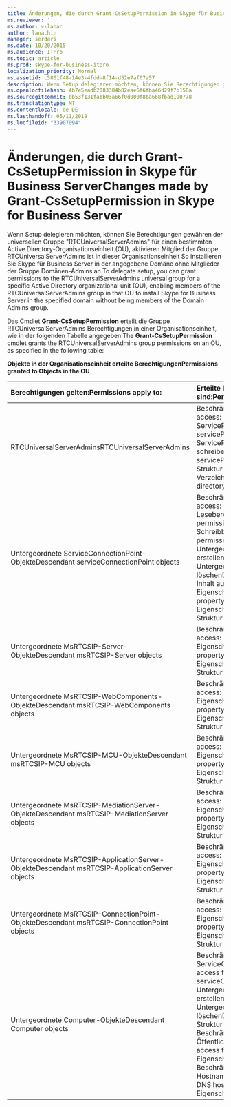 ```yaml
---
title: Änderungen, die durch Grant-CsSetupPermission in Skype für Business Server
ms.reviewer: ''
ms.author: v-lanac
author: lanachin
manager: serdars
ms.date: 10/20/2015
ms.audience: ITPro
ms.topic: article
ms.prod: skype-for-business-itpro
localization_priority: Normal
ms.assetid: c5801f48-14e3-4fdd-8f14-d52e7af07a57
description: Wenn Setup delegieren möchten, können Sie Berechtigungen gewähren der universellen Gruppe "RTCUniversalServerAdmins" für einen bestimmten Active Directory-Organisationseinheit (OU), aktivieren Mitglied der Gruppe RTCUniversalServerAdmins ist in dieser Organisationseinheit So installieren Sie Skype für Business Server in der angegebene Domäne ohne Mitglieder der Gruppe Domänen-Admins an.
ms.openlocfilehash: 4b7e5eadb2083384b82eae6f6fba46d29f7b158a
ms.sourcegitcommit: bb53f131fabb03a66f0d000f8ba668fbad190778
ms.translationtype: MT
ms.contentlocale: de-DE
ms.lasthandoff: 05/11/2019
ms.locfileid: "33907094"
---
```

# <a name="changes-made-by-grant-cssetuppermission-in-skype-for-business-server"></a><span data-ttu-id="ace13-103">Änderungen, die durch Grant-CsSetupPermission in Skype für Business Server</span><span class="sxs-lookup"><span data-stu-id="ace13-103">Changes made by Grant-CsSetupPermission in Skype for Business Server</span></span>
 
<span data-ttu-id="ace13-104">Wenn Setup delegieren möchten, können Sie Berechtigungen gewähren der universellen Gruppe "RTCUniversalServerAdmins" für einen bestimmten Active Directory-Organisationseinheit (OU), aktivieren Mitglied der Gruppe RTCUniversalServerAdmins ist in dieser Organisationseinheit So installieren Sie Skype für Business Server in der angegebene Domäne ohne Mitglieder der Gruppe Domänen-Admins an.</span><span class="sxs-lookup"><span data-stu-id="ace13-104">To delegate setup, you can grant permissions to the RTCUniversalServerAdmins universal group for a specific Active Directory organizational unit (OU), enabling members of the RTCUniversalServerAdmins group in that OU to install Skype for Business Server in the specified domain without being members of the Domain Admins group.</span></span> 
  
<span data-ttu-id="ace13-105">Das Cmdlet **Grant-CsSetupPermission** erteilt die Gruppe RTCUniversalServerAdmins Berechtigungen in einer Organisationseinheit, wie in der folgenden Tabelle angegeben:</span><span class="sxs-lookup"><span data-stu-id="ace13-105">The **Grant-CsSetupPermission** cmdlet grants the RTCUniversalServerAdmins group permissions on an OU, as specified in the following table:</span></span>
  
<span data-ttu-id="ace13-106">**Objekte in der Organisationseinheit erteilte Berechtigungen**</span><span class="sxs-lookup"><span data-stu-id="ace13-106">**Permissions granted to Objects in the OU**</span></span>

|<span data-ttu-id="ace13-107">**Berechtigungen gelten:**</span><span class="sxs-lookup"><span data-stu-id="ace13-107">**Permissions apply to:**</span></span>|<span data-ttu-id="ace13-108">**Erteilte Berechtigungen sind:**</span><span class="sxs-lookup"><span data-stu-id="ace13-108">**Permissions granted are:**</span></span>|
|:-----|:-----|
|<span data-ttu-id="ace13-109">RTCUniversalServerAdmins</span><span class="sxs-lookup"><span data-stu-id="ace13-109">RTCUniversalServerAdmins</span></span>  <br/> | <span data-ttu-id="ace13-110">Beschränkter Zugriff:</span><span class="sxs-lookup"><span data-stu-id="ace13-110">Special access:</span></span> <br/>  <span data-ttu-id="ace13-111">ServicePrincipalName lesen</span><span class="sxs-lookup"><span data-stu-id="ace13-111">Read servicePrincipalName</span></span> <br/>  <span data-ttu-id="ace13-112">ServicePrincipalName schreiben</span><span class="sxs-lookup"><span data-stu-id="ace13-112">Write servicePrincipalName</span></span> <br/>  <span data-ttu-id="ace13-113">Struktur löschen</span><span class="sxs-lookup"><span data-stu-id="ace13-113">Delete tree</span></span> <br/>  <span data-ttu-id="ace13-114">Verzeichnisänderungen</span><span class="sxs-lookup"><span data-stu-id="ace13-114">Replicating directory changes</span></span> <br/> |
|<span data-ttu-id="ace13-115">Untergeordnete ServiceConnectionPoint-Objekte</span><span class="sxs-lookup"><span data-stu-id="ace13-115">Descendant serviceConnectionPoint objects</span></span>  <br/> | <span data-ttu-id="ace13-116">Beschränkter Zugriff:</span><span class="sxs-lookup"><span data-stu-id="ace13-116">Special access:</span></span> <br/>  <span data-ttu-id="ace13-117">Leseberechtigungen</span><span class="sxs-lookup"><span data-stu-id="ace13-117">Read permissions</span></span> <br/>  <span data-ttu-id="ace13-118">Schreibberechtigungen</span><span class="sxs-lookup"><span data-stu-id="ace13-118">Write permissions</span></span> <br/>  <span data-ttu-id="ace13-119">Untergeordnetes Objekt erstellen</span><span class="sxs-lookup"><span data-stu-id="ace13-119">Create child</span></span> <br/>  <span data-ttu-id="ace13-120">Untergeordnetes Objekt löschen</span><span class="sxs-lookup"><span data-stu-id="ace13-120">Delete child</span></span> <br/>  <span data-ttu-id="ace13-121">Inhalt auflisten</span><span class="sxs-lookup"><span data-stu-id="ace13-121">List contents</span></span> <br/>  <span data-ttu-id="ace13-122">Eigenschaft schreiben</span><span class="sxs-lookup"><span data-stu-id="ace13-122">Write property</span></span> <br/>  <span data-ttu-id="ace13-123">Eigenschaft lesen</span><span class="sxs-lookup"><span data-stu-id="ace13-123">Read property</span></span> <br/>  <span data-ttu-id="ace13-124">Struktur löschen</span><span class="sxs-lookup"><span data-stu-id="ace13-124">Delete tree</span></span> <br/> |
|<span data-ttu-id="ace13-125">Untergeordnete MsRTCSIP-Server-Objekte</span><span class="sxs-lookup"><span data-stu-id="ace13-125">Descendant msRTCSIP-Server objects</span></span>  <br/> | <span data-ttu-id="ace13-126">Beschränkter Zugriff:</span><span class="sxs-lookup"><span data-stu-id="ace13-126">Special access:</span></span> <br/>  <span data-ttu-id="ace13-127">Eigenschaft schreiben</span><span class="sxs-lookup"><span data-stu-id="ace13-127">Write property</span></span> <br/>  <span data-ttu-id="ace13-128">Eigenschaft lesen</span><span class="sxs-lookup"><span data-stu-id="ace13-128">Read property</span></span> <br/>  <span data-ttu-id="ace13-129">Struktur löschen</span><span class="sxs-lookup"><span data-stu-id="ace13-129">Delete tree</span></span> <br/> |
|<span data-ttu-id="ace13-130">Untergeordnete MsRTCSIP-WebComponents-Objekte</span><span class="sxs-lookup"><span data-stu-id="ace13-130">Descendant msRTCSIP-WebComponents objects</span></span>  <br/> | <span data-ttu-id="ace13-131">Beschränkter Zugriff:</span><span class="sxs-lookup"><span data-stu-id="ace13-131">Special access:</span></span> <br/>  <span data-ttu-id="ace13-132">Eigenschaft schreiben</span><span class="sxs-lookup"><span data-stu-id="ace13-132">Write property</span></span> <br/>  <span data-ttu-id="ace13-133">Eigenschaft lesen</span><span class="sxs-lookup"><span data-stu-id="ace13-133">Read property</span></span> <br/>  <span data-ttu-id="ace13-134">Struktur löschen</span><span class="sxs-lookup"><span data-stu-id="ace13-134">Delete tree</span></span> <br/> |
|<span data-ttu-id="ace13-135">Untergeordnete MsRTCSIP-MCU-Objekte</span><span class="sxs-lookup"><span data-stu-id="ace13-135">Descendant msRTCSIP-MCU objects</span></span>  <br/> | <span data-ttu-id="ace13-136">Beschränkter Zugriff:</span><span class="sxs-lookup"><span data-stu-id="ace13-136">Special access:</span></span> <br/>  <span data-ttu-id="ace13-137">Eigenschaft schreiben</span><span class="sxs-lookup"><span data-stu-id="ace13-137">Write property</span></span> <br/>  <span data-ttu-id="ace13-138">Eigenschaft lesen</span><span class="sxs-lookup"><span data-stu-id="ace13-138">Read property</span></span> <br/>  <span data-ttu-id="ace13-139">Struktur löschen</span><span class="sxs-lookup"><span data-stu-id="ace13-139">Delete tree</span></span> <br/> |
|<span data-ttu-id="ace13-140">Untergeordnete MsRTCSIP-MediationServer-Objekte</span><span class="sxs-lookup"><span data-stu-id="ace13-140">Descendant msRTCSIP-MediationServer objects</span></span>  <br/> | <span data-ttu-id="ace13-141">Beschränkter Zugriff:</span><span class="sxs-lookup"><span data-stu-id="ace13-141">Special access:</span></span> <br/>  <span data-ttu-id="ace13-142">Eigenschaft schreiben</span><span class="sxs-lookup"><span data-stu-id="ace13-142">Write property</span></span> <br/>  <span data-ttu-id="ace13-143">Eigenschaft lesen</span><span class="sxs-lookup"><span data-stu-id="ace13-143">Read property</span></span> <br/>  <span data-ttu-id="ace13-144">Struktur löschen</span><span class="sxs-lookup"><span data-stu-id="ace13-144">Delete tree</span></span> <br/> |
|<span data-ttu-id="ace13-145">Untergeordnete MsRTCSIP-ApplicationServer-Objekte</span><span class="sxs-lookup"><span data-stu-id="ace13-145">Descendant msRTCSIP-ApplicationServer objects</span></span>  <br/> | <span data-ttu-id="ace13-146">Beschränkter Zugriff:</span><span class="sxs-lookup"><span data-stu-id="ace13-146">Special access:</span></span> <br/>  <span data-ttu-id="ace13-147">Eigenschaft schreiben</span><span class="sxs-lookup"><span data-stu-id="ace13-147">Write property</span></span> <br/>  <span data-ttu-id="ace13-148">Eigenschaft lesen</span><span class="sxs-lookup"><span data-stu-id="ace13-148">Read property</span></span> <br/>  <span data-ttu-id="ace13-149">Struktur löschen</span><span class="sxs-lookup"><span data-stu-id="ace13-149">Delete tree</span></span> <br/> |
|<span data-ttu-id="ace13-150">Untergeordnete MsRTCSIP-ConnectionPoint-Objekte</span><span class="sxs-lookup"><span data-stu-id="ace13-150">Descendant msRTCSIP-ConnectionPoint objects</span></span>  <br/> | <span data-ttu-id="ace13-151">Beschränkter Zugriff:</span><span class="sxs-lookup"><span data-stu-id="ace13-151">Special access:</span></span> <br/>  <span data-ttu-id="ace13-152">Eigenschaft schreiben</span><span class="sxs-lookup"><span data-stu-id="ace13-152">Write property</span></span> <br/>  <span data-ttu-id="ace13-153">Eigenschaft lesen</span><span class="sxs-lookup"><span data-stu-id="ace13-153">Read property</span></span> <br/>  <span data-ttu-id="ace13-154">Struktur löschen</span><span class="sxs-lookup"><span data-stu-id="ace13-154">Delete tree</span></span> <br/> |
|<span data-ttu-id="ace13-155">Untergeordnete Computer-Objekte</span><span class="sxs-lookup"><span data-stu-id="ace13-155">Descendant Computer objects</span></span>  <br/> | <span data-ttu-id="ace13-156">Beschränkter Zugriff für ServiceConnectionPoint:</span><span class="sxs-lookup"><span data-stu-id="ace13-156">Special access for serviceConnectionPoint:</span></span> <br/>  <span data-ttu-id="ace13-157">Untergeordnete Objekte erstellen</span><span class="sxs-lookup"><span data-stu-id="ace13-157">Create child objects</span></span> <br/>  <span data-ttu-id="ace13-158">Untergeordnete Objekte löschen</span><span class="sxs-lookup"><span data-stu-id="ace13-158">Delete child objects</span></span> <br/>  <span data-ttu-id="ace13-159">Struktur löschen</span><span class="sxs-lookup"><span data-stu-id="ace13-159">Delete tree</span></span> <br/>  <span data-ttu-id="ace13-160">Beschränkter Zugriff für Öffentliche Informationen:</span><span class="sxs-lookup"><span data-stu-id="ace13-160">Special access for public information:</span></span> <br/>  <span data-ttu-id="ace13-161">Eigenschaft lesen</span><span class="sxs-lookup"><span data-stu-id="ace13-161">Read property</span></span> <br/>  <span data-ttu-id="ace13-162">Beschränkter Zugriff für DNS-Hostnamen:</span><span class="sxs-lookup"><span data-stu-id="ace13-162">Special access for DNS host name:</span></span> <br/>  <span data-ttu-id="ace13-163">Eigenschaft lesen</span><span class="sxs-lookup"><span data-stu-id="ace13-163">Read property</span></span> <br/> |
   


